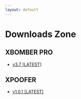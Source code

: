 ```yaml
---
layout: default
---
```



# Downloads Zone

## XBOMBER PRO
- <a class="button no-decoration" href="https://yip.su/2YGV27.apk">v3.7 [LATEST]</a>

## XPOOFER
- <a class="button no-decoration" href="https://iplis.ru/2YTN27.apk">v1.0.1 [LATEST]</a>
